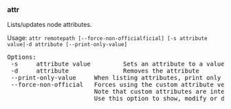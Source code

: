 ### attr
Lists/updates node attributes.

Usage: `attr remotepath [--force-non-officialficial] [-s attribute value|-d attribute [--print-only-value]`

<pre>
Options:
 -s     attribute value         Sets an attribute to a value
 -d     attribute               Removes the attribute
 --print-only-value     When listing attributes, print only the values, not the attribute names.
 --force-non-official   Forces using the custom attribute version for officially recognized attributes.
                        Note that custom attributes are internally stored with a `_` prefix.
                        Use this option to show, modify or delete a custom attribute with the same name as one official.
</pre>

